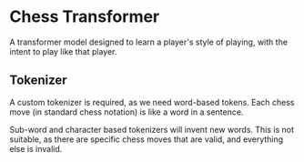 # Chess Transformer

A transformer model designed to learn a player's style of playing, with the intent to play like that player.

## Tokenizer

A custom tokenizer is required, as we need word-based tokens. Each chess move (in standard chess notation) is like a word in a sentence.

Sub-word and character based tokenizers will invent new words. This is not suitable, as there are specific chess moves that are valid, and everything else is invalid.
